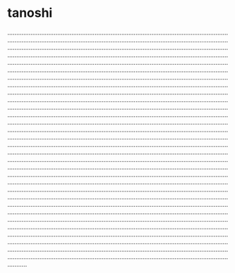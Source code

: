 # tanoshi

...............................................................................................................................................................................................................................................................................................................................................................................................................................................................................................................................................................................................................................................................................................................................................................................................................................................................................................................................................................................................................................................................................................................................................................................................................................................................................................................................................................................................................................................................................................................................................................................................................................................................................................................................................................................................................................................................................................................................................................................................................................................................................................................................................................................................................................................................................................................................................................................................................................................................................................................................................................................................................................................................................................................................................................................................................................................................................................................................................................................................................................................................................................................................................................................................................................................................................................................................................................................................................................................................................................................................................................................................................................................................................................................................................................................................................................................................................................................................................................................................................